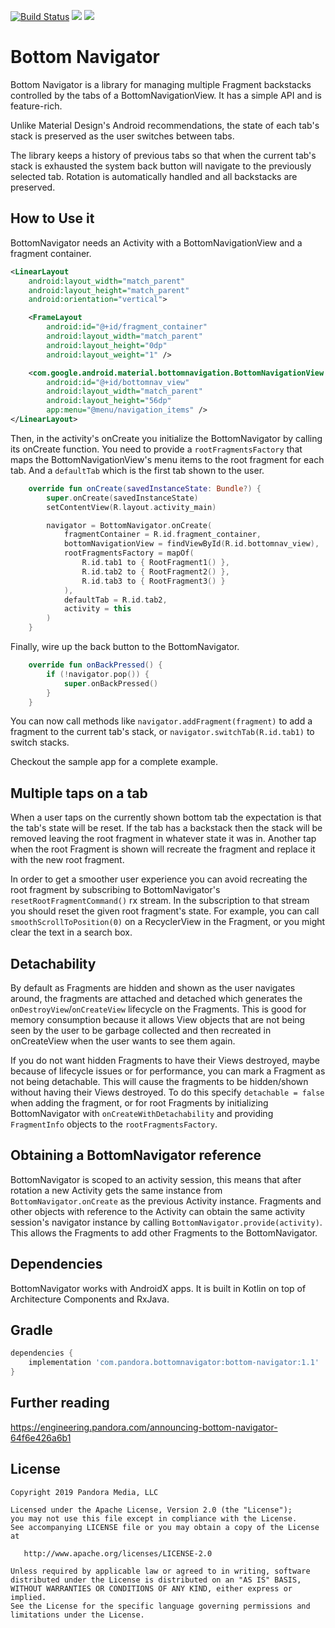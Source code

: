 [![Build Status](https://travis-ci.com/PandoraMedia/BottomNavigator.svg?branch=master)](https://travis-ci.com/PandoraMedia/BottomNavigator) <a href='https://search.maven.org/search?q=g:com.pandora.bottomnavigator%20a:bottom-navigator'><img src='https://img.shields.io/maven-central/v/com.pandora.bottomnavigator/bottom-navigator.svg'></a> <img src='https://img.shields.io/github/license/pandoramedia/BottomNavigator'>

# Bottom Navigator

Bottom Navigator is a library for managing multiple Fragment backstacks
controlled by the tabs of a BottomNavigationView. It has a simple API
and is feature-rich.

Unlike Material Design's Android recommendations, the state of each
tab's stack is preserved as the user switches between tabs. 

The library keeps a history of previous tabs so that when the current
tab's stack is exhausted the system back button will navigate to the
previously selected tab. Rotation is automatically handled and all
backstacks are preserved.

## How to Use it

BottomNavigator needs an Activity with a BottomNavigationView and a
fragment container. 

```xml
<LinearLayout 
    android:layout_width="match_parent"
    android:layout_height="match_parent"
    android:orientation="vertical">

    <FrameLayout
        android:id="@+id/fragment_container"
        android:layout_width="match_parent"
        android:layout_height="0dp"
        android:layout_weight="1" />

    <com.google.android.material.bottomnavigation.BottomNavigationView
        android:id="@+id/bottomnav_view"
        android:layout_width="match_parent"
        android:layout_height="56dp"
        app:menu="@menu/navigation_items" />
</LinearLayout>
```

Then, in the activity's onCreate you initialize the BottomNavigator by
calling its onCreate function. You need to provide a
`rootFragmentsFactory` that maps the BottomNavigationView's menu items
to the root fragment for each tab. And a `defaultTab` which is the first
tab shown to the user.

```kotlin
    override fun onCreate(savedInstanceState: Bundle?) {
        super.onCreate(savedInstanceState)
        setContentView(R.layout.activity_main)

        navigator = BottomNavigator.onCreate(
            fragmentContainer = R.id.fragment_container,
            bottomNavigationView = findViewById(R.id.bottomnav_view),
            rootFragmentsFactory = mapOf(
                R.id.tab1 to { RootFragment1() },
                R.id.tab2 to { RootFragment2() },
                R.id.tab3 to { RootFragment3() }
            ),
            defaultTab = R.id.tab2,
            activity = this
        )
    }
```

Finally, wire up the back button to the BottomNavigator.

```kotlin
    override fun onBackPressed() {
        if (!navigator.pop()) {
            super.onBackPressed()
        }
    }
```

You can now call methods like `navigator.addFragment(fragment)` to add a
fragment to the current tab's stack, or `navigator.switchTab(R.id.tab1)`
to switch stacks.

Checkout the sample app for a complete example.

## Multiple taps on a tab

When a user taps on the currently shown bottom tab the expectation is
that the tab's state will be reset. If the tab has a backstack then the
stack will be removed leaving the root fragment in whatever state it was
in. Another tap when the root Fragment is shown will recreate the fragment
and replace it with the new root fragment.

In order to get a smoother user experience you can avoid recreating the
root fragment by subscribing to BottomNavigator's
`resetRootFragmentCommand()` rx stream. In the subscription to that stream
you should reset the given root fragment's state. For example, you can
call `smoothScrollToPosition(0)` on a RecyclerView in the Fragment, or
you might clear the text in a search box.

## Detachability

By default as Fragments are hidden and shown as the user navigates
around, the fragments are attached and detached which generates the
`onDestroyView`/`onCreateView` lifecycle on the Fragments. This is good
for memory consumption because it allows View objects that are not being
seen by the user to be garbage collected and then recreated in
onCreateView when the user wants to see them again.

If you do not want hidden Fragments to have their Views destroyed, maybe
because of lifecycle issues or for performance, you can mark a Fragment
as not being detachable. This will cause the fragments to be
hidden/shown without having their Views destroyed. To do this specify
`detachable = false` when adding the fragment, or for root Fragments by
initializing BottomNavigator with `onCreateWithDetachability` and
providing `FragmentInfo` objects to the `rootFragmentsFactory`.

## Obtaining a BottomNavigator reference

BottomNavigator is scoped to an activity session, this means that after
rotation a new Activity gets the same instance from
`BottomNavigator.onCreate` as the previous Activity instance. Fragments
and other objects with reference to the Activity can obtain the same
activity session's navigator instance by calling
`BottomNavigator.provide(activity)`. This allows the Fragments to add
other Fragments to the BottomNavigator.

## Dependencies

BottomNavigator works with AndroidX apps. It is built in Kotlin on top
of Architecture Components and RxJava.

## Gradle 

```groovy
dependencies {
    implementation 'com.pandora.bottomnavigator:bottom-navigator:1.1'
}
```

## Further reading

https://engineering.pandora.com/announcing-bottom-navigator-64f6e426a6b1

## License
```
Copyright 2019 Pandora Media, LLC

Licensed under the Apache License, Version 2.0 (the "License");
you may not use this file except in compliance with the License.
See accompanying LICENSE file or you may obtain a copy of the License at

   http://www.apache.org/licenses/LICENSE-2.0

Unless required by applicable law or agreed to in writing, software
distributed under the License is distributed on an "AS IS" BASIS,
WITHOUT WARRANTIES OR CONDITIONS OF ANY KIND, either express or implied.
See the License for the specific language governing permissions and
limitations under the License.
```
